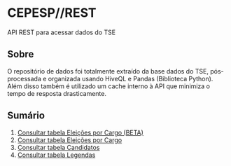 # CEPESP//REST
API REST para acessar dados do TSE

## Sobre
O repositório de dados foi totalmente extraído da base dados do TSE, pós-processada e organizada usando HiveQL e Pandas (Biblioteca Python). Além disso também é utilizado um cache interno à API que minimiza o tempo de resposta drasticamente.

## Sumário
1. [Consultar tabela Eleições por Cargo (BETA)](EleicoesPorCargo_BETA.md)
2. [Consultar tabela Eleições por Cargo](EleicoesPorCargo.md)
1. [Consultar tabela Candidatos](Candidatos.md)
1. [Consultar tabela Legendas](Legendas.md)
